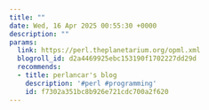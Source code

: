 ```yaml
---
title: ""
date: Wed, 16 Apr 2025 00:55:30 +0000
description: ""
params:
  link: https://perl.theplanetarium.org/opml.xml
  blogroll_id: d2a4469925ebc153190f1702227dd29d
  recommends:
  - title: perlancar's blog
    description: '#perl #programming'
    id: f7302a351bc8b926e721cdc700a2f620
---
```

